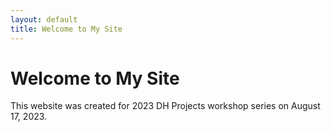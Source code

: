 ```yaml
---
layout: default
title: Welcome to My Site
---
```

# Welcome to My Site
This website was created for 2023 DH Projects workshop series on August 17, 2023.
